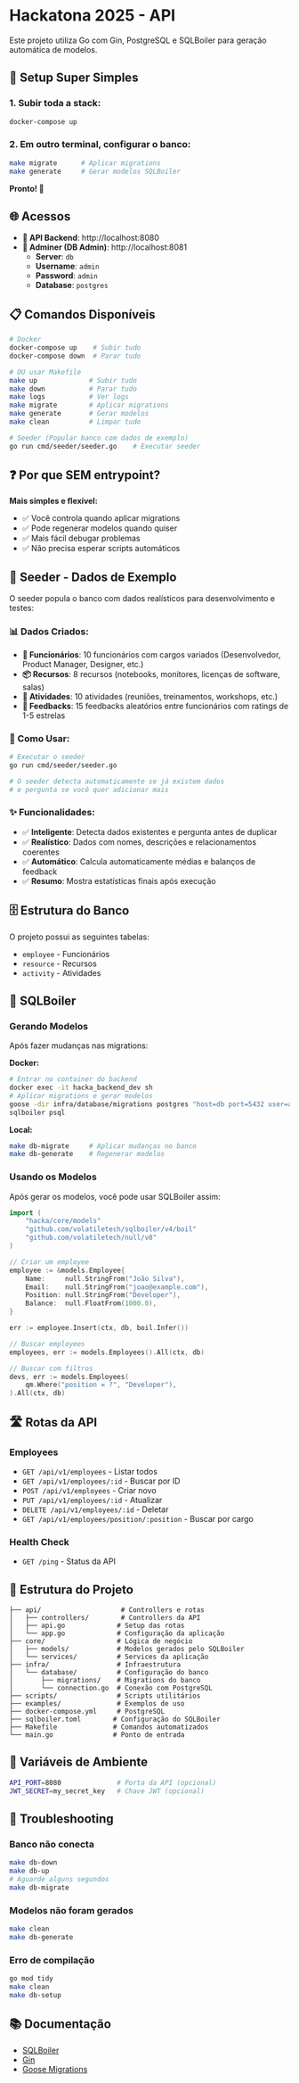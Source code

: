 # Hackatona 2025 - API

Este projeto utiliza Go com Gin, PostgreSQL e SQLBoiler para geração automática de modelos.

## 🚀 Setup Super Simples

### **1. Subir toda a stack:**
```bash
docker-compose up
```

### **2. Em outro terminal, configurar o banco:**
```bash
make migrate      # Aplicar migrations
make generate     # Gerar modelos SQLBoiler
```

**Pronto! 🎉**

## 🌐 Acessos

- **🚀 API Backend**: http://localhost:8080
- **🔧 Adminer (DB Admin)**: http://localhost:8081
  - **Server**: `db`
  - **Username**: `admin` 
  - **Password**: `admin`
  - **Database**: `postgres`

## 📋 Comandos Disponíveis

```bash
# Docker
docker-compose up    # Subir tudo
docker-compose down  # Parar tudo

# OU usar Makefile
make up             # Subir tudo
make down           # Parar tudo  
make logs           # Ver logs
make migrate        # Aplicar migrations
make generate       # Gerar modelos
make clean          # Limpar tudo

# Seeder (Popular banco com dados de exemplo)
go run cmd/seeder/seeder.go    # Executar seeder
```

## ❓ **Por que SEM entrypoint?**

**Mais simples e flexível:**
- ✅ Você controla quando aplicar migrations
- ✅ Pode regenerar modelos quando quiser
- ✅ Mais fácil debugar problemas
- ✅ Não precisa esperar scripts automáticos

## 🌱 Seeder - Dados de Exemplo

O seeder popula o banco com dados realísticos para desenvolvimento e testes:

### 📊 Dados Criados:
- **👥 Funcionários**: 10 funcionários com cargos variados (Desenvolvedor, Product Manager, Designer, etc.)
- **📦 Recursos**: 8 recursos (notebooks, monitores, licenças de software, salas)
- **📅 Atividades**: 10 atividades (reuniões, treinamentos, workshops, etc.)
- **💬 Feedbacks**: 15 feedbacks aleatórios entre funcionários com ratings de 1-5 estrelas

### 🚀 Como Usar:
```bash
# Executar o seeder
go run cmd/seeder/seeder.go

# O seeder detecta automaticamente se já existem dados
# e pergunta se você quer adicionar mais
```

### ✨ Funcionalidades:
- ✅ **Inteligente**: Detecta dados existentes e pergunta antes de duplicar
- ✅ **Realístico**: Dados com nomes, descrições e relacionamentos coerentes
- ✅ **Automático**: Calcula automaticamente médias e balanços de feedback
- ✅ **Resumo**: Mostra estatísticas finais após execução

## 🗄️ Estrutura do Banco

O projeto possui as seguintes tabelas:
- `employee` - Funcionários
- `resource` - Recursos  
- `activity` - Atividades

## 🔧 SQLBoiler

### Gerando Modelos

Após fazer mudanças nas migrations:

**Docker:**
```bash
# Entrar no container do backend
docker exec -it hacka_backend_dev sh
# Aplicar migrations e gerar modelos
goose -dir infra/database/migrations postgres "host=db port=5432 user=admin password=admin dbname=postgres sslmode=disable" up
sqlboiler psql
```

**Local:**
```bash
make db-migrate     # Aplicar mudanças no banco
make db-generate    # Regenerar modelos
```

### Usando os Modelos

Após gerar os modelos, você pode usar SQLBoiler assim:

```go
import (
    "hacka/core/models"
    "github.com/volatiletech/sqlboiler/v4/boil"
    "github.com/volatiletech/null/v8"
)

// Criar um employee
employee := &models.Employee{
    Name:     null.StringFrom("João Silva"),
    Email:    null.StringFrom("joao@example.com"),
    Position: null.StringFrom("Developer"),
    Balance:  null.FloatFrom(1000.0),
}

err := employee.Insert(ctx, db, boil.Infer())

// Buscar employees
employees, err := models.Employees().All(ctx, db)

// Buscar com filtros
devs, err := models.Employees(
    qm.Where("position = ?", "Developer"),
).All(ctx, db)
```

## 🛣️ Rotas da API

### Employees
- `GET /api/v1/employees` - Listar todos
- `GET /api/v1/employees/:id` - Buscar por ID
- `POST /api/v1/employees` - Criar novo
- `PUT /api/v1/employees/:id` - Atualizar
- `DELETE /api/v1/employees/:id` - Deletar
- `GET /api/v1/employees/position/:position` - Buscar por cargo

### Health Check
- `GET /ping` - Status da API

## 📁 Estrutura do Projeto

```
├── api/                    # Controllers e rotas
│   ├── controllers/        # Controllers da API
│   ├── api.go             # Setup das rotas
│   └── app.go             # Configuração da aplicação
├── core/                  # Lógica de negócio
│   ├── models/            # Modelos gerados pelo SQLBoiler
│   └── services/          # Services da aplicação
├── infra/                 # Infraestrutura
│   └── database/          # Configuração do banco
│       ├── migrations/    # Migrations do banco
│       └── connection.go  # Conexão com PostgreSQL
├── scripts/               # Scripts utilitários
├── examples/              # Exemplos de uso
├── docker-compose.yml     # PostgreSQL
├── sqlboiler.toml        # Configuração do SQLBoiler
├── Makefile              # Comandos automatizados
└── main.go               # Ponto de entrada
```

## 🔐 Variáveis de Ambiente

```bash
API_PORT=8080              # Porta da API (opcional)
JWT_SECRET=my_secret_key   # Chave JWT (opcional)
```

## 🐛 Troubleshooting

### Banco não conecta
```bash
make db-down
make db-up
# Aguarde alguns segundos
make db-migrate
```

### Modelos não foram gerados
```bash
make clean
make db-generate
```

### Erro de compilação
```bash
go mod tidy
make clean
make db-setup
```

## 📚 Documentação

- [SQLBoiler](https://github.com/volatiletech/sqlboiler)
- [Gin](https://gin-gonic.com/)
- [Goose Migrations](https://github.com/pressly/goose)
